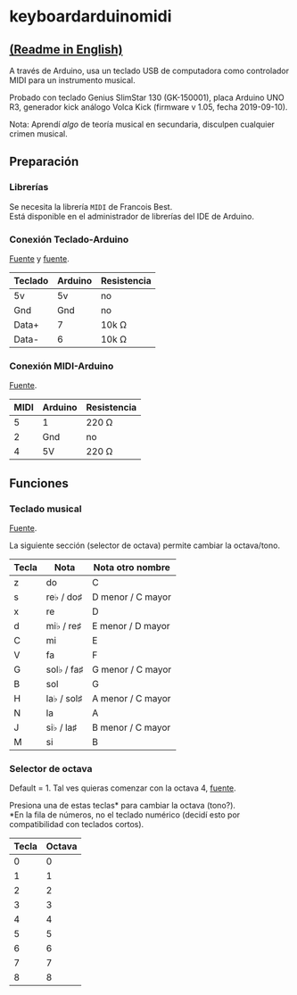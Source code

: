 # keyboardarduinomidi

## [(Readme in English)](https://github.com/otrapersona/keyboardarduinomidi/blob/main/README.md)

A través de Arduino, usa un teclado USB de computadora como controlador MIDI para un instrumento musical.

Probado con teclado Genius SlimStar 130 (GK-150001), placa Arduino UNO R3, generador kick análogo Volca Kick (firmware v 1.05, fecha 2019-09-10).

Nota: Aprendí *algo* de teoría musical en secundaria, disculpen cualquier crimen musical.

## Preparación

### Librerías

Se necesita la librería `MIDI` de Francois Best.\
Está disponible en el administrador de librerías del IDE de Arduino.

### Conexión Teclado-Arduino

[Fuente](https://create.arduino.cc/projecthub/michalin70/connect-a-usb-keyboard-with-an-arduino-50c077 "Connect a USB Keyboard with an Arduino - Arduino Project Hub") y [fuente](https://create.arduino.cc/projecthub/Ahmedebeed555/connect-arduino-uno-to-usb-keyboard-2f01f8 "Connect Arduino UNO to USB Keyboard - Arduino Project Hub").

| Teclado  | Arduino | Resistencia |
|----------|---------|-------------|
| 5v       | 5v      | no          |
| Gnd      | Gnd     | no          |
| Data+    | 7       | 10k Ω       |
| Data-    | 6       | 10k Ω       |

### Conexión MIDI-Arduino

[Fuente](https://docs.arduino.cc/built-in-examples/communication/Midi "MIDI Note Player | Arduino Documentation | Arduino Documentation").

| MIDI | Arduino | Resistencia |
|------|---------|-------------|
| 5    | 1       | 220 Ω       |
| 2    | Gnd     | no          |
| 4    | 5V      | 220 Ω       |

## Funciones

### Teclado musical

[Fuente](https://newt.phys.unsw.edu.au/jw/notes.html "Note names, MIDI numbers and frequencies").

La siguiente sección (selector de octava) permite cambiar la octava/tono.

| Tecla | Nota       | Nota otro nombre  |
|-------|------------|-------------------|
| z     | do         | C                 |
| s     | re♭ / do♯  | D menor / C mayor |
| x     | re         | D                 |
| d     | mi♭ / re♯  | E menor / D mayor |
| C     | mi         | E                 |
| V     | fa         | F                 |
| G     | sol♭ / fa♯ | G menor / C mayor |
| B     | sol        | G                 |
| H     | la♭ / sol♯ | A menor / C mayor |
| N     | la         | A                 |
| J     | si♭ / la♯  | B menor / C mayor |
| M     | si         | B                 |

### Selector de octava

Default = 1. Tal ves quieras comenzar con la octava 4, [fuente](https://en.wikipedia.org/wiki/Octave "Octave - Wikipedia").

Presiona una de estas teclas\* para cambiar la octava (tono?).\
\*En la fila de números, no el teclado numérico (decidí esto por compatibilidad con teclados cortos).

| Tecla | Octava |
|-------|--------|
| 0     | 0      |
| 1     | 1      |
| 2     | 2      |
| 3     | 3      |
| 4     | 4      |
| 5     | 5      |
| 6     | 6      |
| 7     | 7      |
| 8     | 8      |
